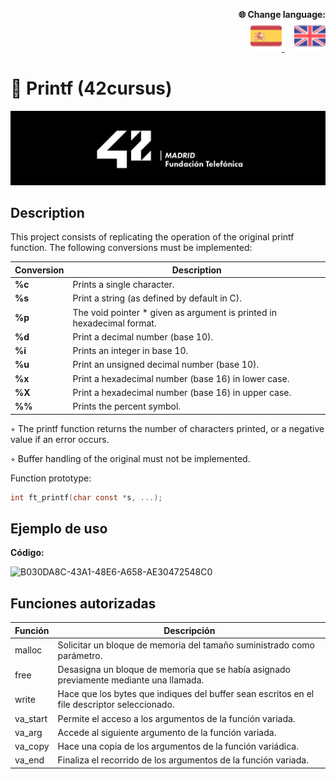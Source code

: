 <p align="end">
   <strong>🌐 Change language:</strong><br>
   <a href="README.es.md">
    <img src="https://github.com/Nachopuerto95/multilang/blob/main/ES.png" alt="Español" width="50">
  </a>&nbsp;&nbsp;&nbsp;
  <a href="/README.md">
    <img src="https://github.com/Nachopuerto95/multilang/blob/main/EN.png" alt="English" width="50">
  </a>
</p>

# 📝 Printf (42cursus)

<img src="https://github.com/Nachopuerto95/multilang/blob/main/42-Madrid%20-%20Edited.jpg">


## Description 

This project consists of replicating the operation of the original printf function. 
The following conversions must be implemented:

| Conversion | Description |
|-------|-----------------------------------------------------------------------------------|
| **%c** | Prints a single character. |
| **%s** | Print a string (as defined by default in C).											|
| **%p** | The void pointer * given as argument is printed in hexadecimal format.								|
| **%d** | Print a decimal number (base 10).																	|
| **%i** | Prints an integer in base 10. |
| **%u** | Print an unsigned decimal number (base 10).               									|
| **%x** | Print a hexadecimal number (base 16) in lower case.                				|
| **%X** | Print a hexadecimal number (base 16) in upper case.                				|
| **%%** | Prints the percent symbol.                 											|

◦ The printf function returns the number of characters printed, or a negative value if an error occurs.

◦ Buffer handling of the original must not be implemented.

Function prototype:
```C
int ft_printf(char const *s, ...);
```

## Ejemplo de uso

<b>Código: </b>

![B030DA8C-43A1-48E6-A658-AE30472548C0](https://user-images.githubusercontent.com/66915274/198844199-3761987c-df3d-4c3d-90d1-e9f30583b83a.jpeg)

## Funciones autorizadas 

| Función | Descripción |
|-------|-----------------------------------------------------------------------------------|
| malloc | Solicitar un bloque de memoria del tamaño suministrado como parámetro.     													|
| free | Desasigna un bloque de memoria que se había asignado previamente mediante una llamada. 											|
| write | Hace que los bytes que indiques del buffer sean escritos en el file descriptor seleccionado.								|
| va_start | Permite el acceso a los argumentos de la función variada.														|
| va_arg | Accede al siguiente argumento de la función variada.               											|
| va_copy | Hace una copia de los argumentos de la función variádica.               									|
| va_end | Finaliza el recorrido de los argumentos de la función variada.                				|

